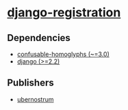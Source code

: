 # [django-registration](https://pypi.org/project/django-registration)

## Dependencies
- [confusable-homoglyphs (~=3.0)](packages/c/confusable-homoglyphs.md)
- [django (>=2.2)](packages/d/django.md)



## Publishers
- [ubernostrum](https://pypi.org/user/ubernostrum)

